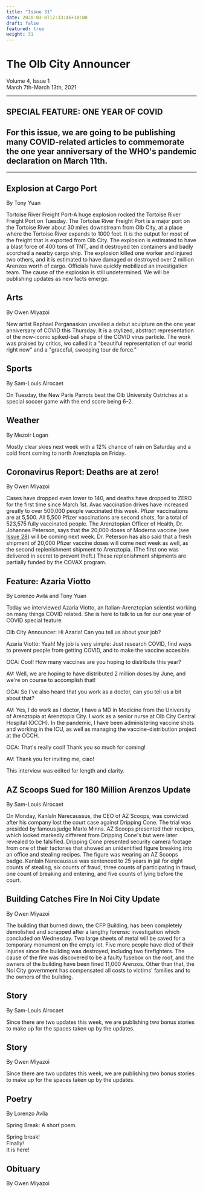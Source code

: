 ```yaml
---
title: "Issue 31"
date: 2020-03-8T12:33:46+10:00
draft: false
featured: true
weight: 31
---
```


# The Olb City Announcer    
Volume 4, Issue 1    
March 7th-March 13th, 2021    

---
## SPECIAL FEATURE: ONE YEAR OF COVID
## For this issue, we are going to be publishing many COVID-related articles to commemorate the one year anniversary of the WHO's pandemic declaration on March 11th.
---

## Explosion at Cargo Port
By Tony Yuan

Tortoise River Freight Port-A huge explosion rocked the Tortoise River Freight Port on Tuesday. The Tortoise River Freight Port is a major port on the Tortoise River about 30 miles downstream from Olb City, at a place where the Tortoise River expands to 1000 feet. It is the output for most of the freight that is exported from Olb City. The explosion is estimated to have a blast force of 400 tons of TNT, and it destroyed ten containers and badly scorched a nearby cargo ship. The explosion killed one worker and injured two others, and it is estimated to have damaged or destroyed over 2 million Arenzos worth of cargo. Officials have quickly mobilized an investigation team. The cause of the explosion is still undetermined. We will be publishing updates as new facts emerge.

## Arts
By Owen Miyazoi

New artist Raphael Porganaskan unveiled a debut sculpture on the one year anniversary of COVID this Thursday. It is a stylized, abstract representation of the now-iconic spiked-ball shape of the COVID virus particle. The work was praised by critics, wo called it a "beautiful representation of our world right now" and a "graceful, swooping tour de force."

## Sports
By Sam-Louis Alrocaet

On Tuesday, the New Paris Parrots beat the Olb University Ostriches at a special soccer game with the end score being 6-2. 

## Weather
By Mezoir Logan

Mostly clear skies next week with a 12% chance of rain on Saturday and a cold front coming to north Arenztopia on Friday.

## Coronavirus Report: Deaths are at zero!
By Owen Miyazoi

Cases have dropped even lower to 140, and deaths have dropped to ZERO for the first time since March 1st. Avac vaccination drives have increased greatly to over 500,000 people vaccinated this week. Pfizer vaccinations are at 5,500. All 5,500 Pfizer vaccinations are second shots, for a total of 523,575 fully vaccinated people. The Arenztopian Officer of Health, Dr. Johannes Peterson, says that the 20,000 doses of Moderna vaccine (see [Issue 28](https://www.arenztopia.com/news/issue-28/)) will be coming next week. Dr. Peterson has also said that a fresh shipment of 20,000 Pfizer vaccine doses will come next week as well, as the second replenishment shipment to Arenztopia. (The first one was delivered in secret to prevent theft.) These replenishment shipments are partially funded by the COVAX program.

## Feature: Azaria Viotto
By Lorenzo Avila and Tony Yuan

Today we interviewed Azaria Viotto, an Italian-Arenztopian scientist working on many things COVID related. She is here to talk to us for our one year of COVID special feature.

Olb City Announcer: Hi Azaria! Can you tell us about your job?

Azaria Viotto: Yeah! My job is very simple: Just research COVID, find ways to prevent people from getting COVID, and to make the vaccine accesible.

OCA: Cool! How many vaccines are you hoping to distribute this year?

AV: Well, we are hoping to have distributed 2 million doses by June, and we're on course to accomplish that! 

OCA: So I've also heard that you work as a doctor, can you tell us a bit about that?

AV: Yes, I do work as I doctor, I have a MD in Medicine from the University of Arenztopia at Arenztopia City. I work as a senior nurse at Olb City Central Hospital (OCCH). In the pandemic, I have been administering vaccine shots and working in the ICU, as well as managing the vaccine-distribution project at the OCCH.

OCA: That's really cool! Thank you so much for coming!

AV: Thank you for inviting me, ciao!

This interview was edited for length and clarity.

## AZ Scoops Sued for 180 Million Arenzos Update
By Sam-Louis Alrocaet

On Monday, Kanlaln Narecaussus, the CEO of AZ Scoops, was convicted after his company lost the court case against Dripping Cone. The trial was presided by famous judge Marlo Minns. AZ Scoops presented their recipes, which looked markedly different from Dripping Cone's but were later revealed to be falsified. Dripping Cone presented security camera footage from one of their factories that showed an unidentified figure breaking into an office and stealing recipes. The figure was wearing an AZ Scoops badge. Kanlaln Narecaussus was sentenced to 25 years in jail for eight counts of stealing, six counts of fraud, three counts of participating in fraud, one count of breaking and entering, and five counts of lying before the court.

## Building Catches Fire In Noi City Update
By Owen Miyazoi

The building that burned down, the CFP Building, has been completely demolished and scrapped after a langthy forensic investigation which concluded on Wednesday. Two large sheets of metal will be saved for a temporary monument on the empty lot. Five more people have died of their injuries since the building was destroyed, includng two firefighters. The cause of the fire was discovered to be a faulty fusebox on the roof, and the owners of the building have been fined 11,000 Arenzos. Other than that, the Noi City government has compensated all costs to victims' families and to the owners of the building. 

## Story
By Sam-Louis Alrocaet

Since there are two updates this week, we are publishing two bonus stories to make up for the spaces taken up by the updates.



## Story
By Owen Miyazoi

Since there are two updates this week, we are publishing two bonus stories to make up for the spaces taken up by the updates.



## Poetry
By Lorenzo Avila

Spring Break: A short poem.

Spring break!    
Finally!    
It is here!    

## Obituary
By Owen Miyazoi


